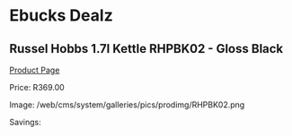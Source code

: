
# Ebucks Dealz
## Russel Hobbs 1.7l Kettle RHPBK02 - Gloss Black
[Product Page](https://www.ebucks.com/web/shop/productSelected.do?prodId=1155332937&catId=704985963)

Price: R369.00

Image: /web/cms/system/galleries/pics/prodimg/RHPBK02.png

Savings: 


	